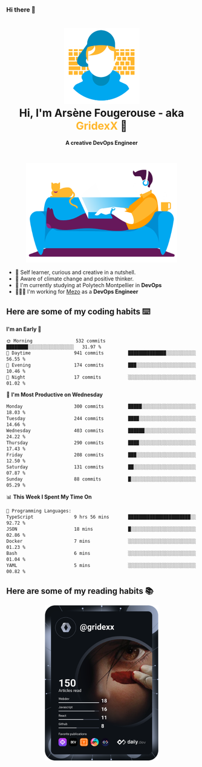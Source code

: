 ### Hi there 👋

<!--
**GridexX/gridexx** is a ✨ _special_ ✨ repository because its `README.md` (this file) appears on your GitHub profile.

Here are some ideas to get you started:

- 🔭 I’m currently working on ...
- 🌱 I’m currently learning ...
- 👯 I’m looking to collaborate on ...
- 🤔 I’m looking for help with ...
- 💬 Ask me about ...
- 📫 How to reach me: ...
- 😄 Pronouns: ...
- ⚡ Fun fact: ...
-->


<!-- Header -->
<h1 align="center">
  <img src="./images/user_profile.png" width="200">
  <br>
  Hi, I'm Arsène Fougerouse - aka <span style="color:#ffb72e">GridexX</span> 👋
</h1>


<p align="center">
  <b>A creative DevOps Engineer </b>
</p>
<br/>
<p align="center">
  <img src="./images/man_couch.png" width="400">
</p>

- 🎨 Self learner, curious and creative in a nutshell. 
- 🌱 Aware of climate change and positive thinker.
- 📕 I'm currently studying at Polytech Montpellier in **DevOps**
- 👨🏻‍💻 I'm working for [Mezo](https://meso-lr.umontpellier.fr/) as a **DevOps Engineer**


## Here are some of my coding habits ⌨️

<!-- Add a section about tech and Ops stack
  Like this one : https://github.com/Xanthus58#-tech-stack
-->
<!--START_SECTION:waka-->
**I'm an Early 🐤** 

```text
🌞 Morning                532 commits         ████████░░░░░░░░░░░░░░░░░   31.97 % 
🌆 Daytime                941 commits         ██████████████░░░░░░░░░░░   56.55 % 
🌃 Evening                174 commits         ███░░░░░░░░░░░░░░░░░░░░░░   10.46 % 
🌙 Night                  17 commits          ░░░░░░░░░░░░░░░░░░░░░░░░░   01.02 % 
```
📅 **I'm Most Productive on Wednesday** 

```text
Monday                   300 commits         █████░░░░░░░░░░░░░░░░░░░░   18.03 % 
Tuesday                  244 commits         ████░░░░░░░░░░░░░░░░░░░░░   14.66 % 
Wednesday                403 commits         ██████░░░░░░░░░░░░░░░░░░░   24.22 % 
Thursday                 290 commits         ████░░░░░░░░░░░░░░░░░░░░░   17.43 % 
Friday                   208 commits         ███░░░░░░░░░░░░░░░░░░░░░░   12.50 % 
Saturday                 131 commits         ██░░░░░░░░░░░░░░░░░░░░░░░   07.87 % 
Sunday                   88 commits          █░░░░░░░░░░░░░░░░░░░░░░░░   05.29 % 
```


📊 **This Week I Spent My Time On** 

```text
💬 Programming Languages: 
TypeScript               9 hrs 56 mins       ███████████████████████░░   92.72 % 
JSON                     18 mins             █░░░░░░░░░░░░░░░░░░░░░░░░   02.86 % 
Docker                   7 mins              ░░░░░░░░░░░░░░░░░░░░░░░░░   01.23 % 
Bash                     6 mins              ░░░░░░░░░░░░░░░░░░░░░░░░░   01.04 % 
YAML                     5 mins              ░░░░░░░░░░░░░░░░░░░░░░░░░   00.82 % 
```


<!--END_SECTION:waka-->

## Here are some of my reading habits 📚
<div  align="center">
  <img src="./images/devcard.svg" width="300">
</div>
